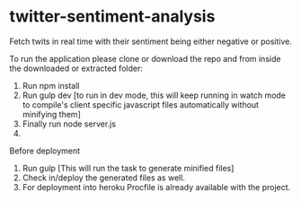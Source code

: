 twitter-sentiment-analysis
==========================

Fetch twits in real time with their sentiment being either negative or positive.

To run the application please clone or download the repo and from inside the downloaded or extracted folder: <br />

1. Run npm install
2. Run gulp dev [to run in dev mode, this will keep running in watch mode to compile's client specific javascript files automatically without minifying them]
3. Finally run node server.js
4. 

Before deployment

1. Run gulp [This will run the task to generate minified files]
2. Check in/deploy the generated files as well.
3. For deployment into heroku Procfile is already available with the project.
